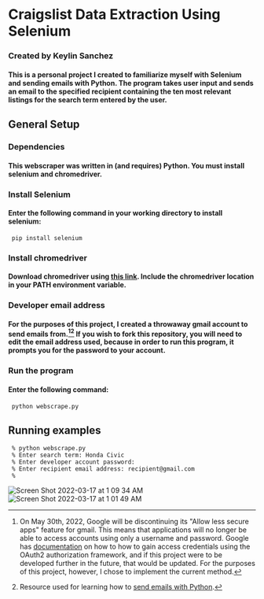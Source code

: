 # Craigslist Data Extraction Using Selenium
### Created by Keylin Sanchez
#### This is a personal project I created to familiarize myself with Selenium and sending emails with Python. The program takes user input and sends an email to the specified recipient containing the ten most relevant listings for the search term entered by the user.
## General Setup
### Dependencies
#### This webscraper was written in (and requires) Python. You must install selenium and chromedriver.
### Install Selenium
#### Enter the following command in your working directory to install selenium: 
     pip install selenium
### Install chromedriver
#### Download chromedriver using [this link](https://chromedriver.chromium.org/downloads). Include the chromedriver location in your PATH environment variable.
### Developer email address
#### For the purposes of this project, I created a throwaway gmail account to send emails from.[^1][^2] If you wish to fork this repository, you will need to edit the email address used, because in order to run this program, it prompts you for the password to your account.
### Run the program
#### Enter the following command:
     python webscrape.py
## Running examples 
     % python webscrape.py
     % Enter search term: Honda Civic
     % Enter developer account password: 
     % Enter recipient email address: recipient@gmail.com
     % 

![Screen Shot 2022-03-17 at 1 09 34 AM](https://user-images.githubusercontent.com/66031870/158741337-626790e1-5c69-4ffc-8e72-b7f9556cae56.png)
![Screen Shot 2022-03-17 at 1 01 49 AM](https://user-images.githubusercontent.com/66031870/158740871-cbef0397-caf0-49a1-b141-39c0442a17ed.png)

[^1]: On May 30th, 2022, Google will be discontinuing its "Allow less secure apps" feature for gmail. This means that applications will no longer be able to access accounts using only a username and password. Google has [documentation](https://developers.google.com/gmail/api/quickstart/python) on how to how to gain access credentials using the OAuth2 authorization framework, and if this project were to be developed further in the future, that would be updated. For the purposes of this project, however, I chose to implement the current method.
[^2]: Resource used for learning how to [send emails with Python](https://realpython.com/python-send-email/#starting-a-secure-smtp-connection).
